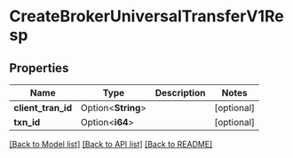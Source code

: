 # CreateBrokerUniversalTransferV1Resp

## Properties

Name | Type | Description | Notes
------------ | ------------- | ------------- | -------------
**client_tran_id** | Option<**String**> |  | [optional]
**txn_id** | Option<**i64**> |  | [optional]

[[Back to Model list]](../README.md#documentation-for-models) [[Back to API list]](../README.md#documentation-for-api-endpoints) [[Back to README]](../README.md)


